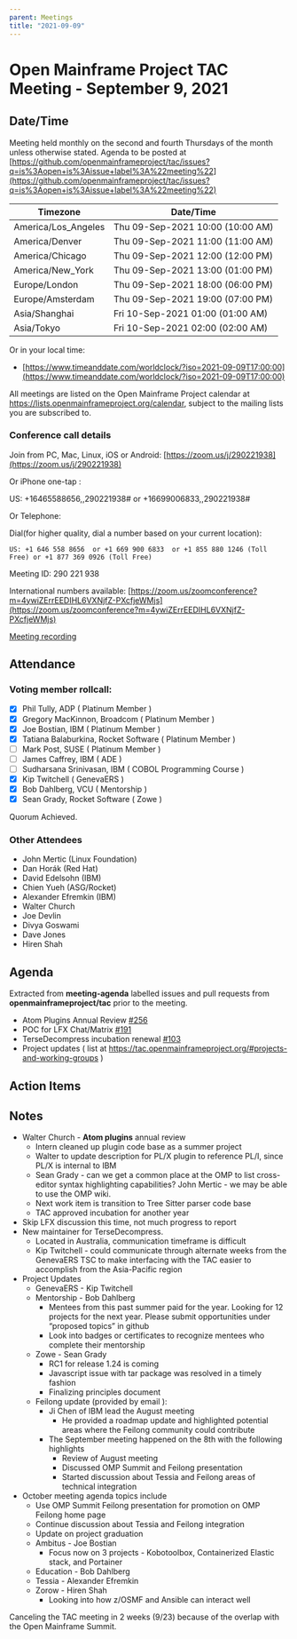 ```yaml
---
parent: Meetings
title: "2021-09-09"
---
```


# Open Mainframe Project TAC Meeting - September 9, 2021

## Date/Time

Meeting held monthly on the second and fourth Thursdays of the month unless otherwise stated. Agenda to be posted at [https://github.com/openmainframeproject/tac/issues?q=is%3Aopen+is%3Aissue+label%3A%22meeting%22](https://github.com/openmainframeproject/tac/issues?q=is%3Aopen+is%3Aissue+label%3A%22meeting%22)

| Timezone | Date/Time |
|----------|-----------|
| America/Los_Angeles | Thu 09-Sep-2021 10:00 (10:00 AM) |
| America/Denver | Thu 09-Sep-2021 11:00 (11:00 AM) |
| America/Chicago | Thu 09-Sep-2021 12:00 (12:00 PM) |
| America/New_York | Thu 09-Sep-2021 13:00 (01:00 PM) |
| Europe/London | Thu 09-Sep-2021 18:00 (06:00 PM) |
| Europe/Amsterdam | Thu 09-Sep-2021 19:00 (07:00 PM) |
| Asia/Shanghai | Fri 10-Sep-2021 01:00 (01:00 AM) |
| Asia/Tokyo | Fri 10-Sep-2021 02:00 (02:00 AM) |

Or in your local time:
* [https://www.timeanddate.com/worldclock/?iso=2021-09-09T17:00:00](https://www.timeanddate.com/worldclock/?iso=2021-09-09T17:00:00) 

All meetings are listed on the Open Mainframe Project calendar at https://lists.openmainframeproject.org/calendar, subject to the mailing lists you are subscribed to.

### Conference call details

Join from PC, Mac, Linux, iOS or Android: [https://zoom.us/j/290221938](https://zoom.us/j/290221938)

Or iPhone one-tap :

US: +16465588656,,290221938#  or +16699006833,,290221938#

Or Telephone:

Dial(for higher quality, dial a number based on your current location):

    US: +1 646 558 8656  or +1 669 900 6833  or +1 855 880 1246 (Toll Free) or +1 877 369 0926 (Toll Free)

Meeting ID: 290 221 938

International numbers available: [https://zoom.us/zoomconference?m=4ywiZErrEEDIHL6VXNjfZ-PXcfjeWMjs](https://zoom.us/zoomconference?m=4ywiZErrEEDIHL6VXNjfZ-PXcfjeWMjs)

[Meeting recording](https://drive.google.com/drive/folders/13tFBM50RIUGw6ZB-kyb0vcDEA1NMvBTB?usp=sharing)

## Attendance

### Voting member rollcall:

- [x] Phil Tully, ADP ( Platinum Member )
- [x] Gregory MacKinnon, Broadcom ( Platinum Member )
- [x] Joe Bostian, IBM ( Platinum Member )
- [x] Tatiana Balaburkina, Rocket Software ( Platinum Member )
- [ ] Mark Post, SUSE ( Platinum Member )
- [ ] James Caffrey, IBM ( ADE )
- [ ] Sudharsana Srinivasan, IBM ( COBOL Programming Course )
- [x] Kip Twitchell ( GenevaERS )
- [x] Bob Dahlberg, VCU ( Mentorship )
- [x] Sean Grady, Rocket Software ( Zowe )

Quorum Achieved.

### Other Attendees

- John Mertic (Linux Foundation)
- Dan Horák (Red Hat)
- David Edelsohn (IBM)
- Chien Yueh (ASG/Rocket)
- Alexander Efremkin (IBM)
- Walter Church
- Joe Devlin
- Divya Goswami
- Dave Jones
- Hiren Shah

## Agenda

Extracted from **meeting-agenda** labelled issues and pull requests from **openmainframeproject/tac** prior to the meeting.

* Atom Plugins Annual Review [#256](https://github.com/openmainframeproject/tac/issues/256)
* POC for LFX Chat/Matrix [#191](https://github.com/openmainframeproject/tac/issues/191)
* TerseDecompress incubation renewal [#103](https://github.com/openmainframeproject/tac/issues/103)
* Project updates ( list at https://tac.openmainframeproject.org/#projects-and-working-groups )

## Action Items


## Notes


* Walter Church - **Atom plugins** annual review
    * Intern cleaned up plugin code base as a summer project
    * Walter to update description for PL/X plugin to reference PL/I, since PL/X is internal to IBM
    * Sean Grady - can we get a common place at the OMP to list cross-editor syntax highlighting capabilities?  John Mertic - we may be able to use the OMP wiki.
    * Next work item is transition to Tree Sitter parser code base
    * TAC approved incubation for another year
* Skip LFX discussion this time, not much progress to report
* New maintainer for TerseDecompress.
    * Located in Australia, communication timeframe is difficult
    * Kip Twitchell - could communicate through alternate weeks from the GenevaERS TSC to make interfacing with the TAC easier to accomplish from the Asia-Pacific region
* Project Updates
    * GenevaERS - Kip Twitchell
    * Mentorship - Bob Dahlberg
        * Mentees from this past summer paid for the year.  Looking for 12 projects for the next year.  Please submit opportunities under “proposed topics” in github
        * Look into badges or certificates to recognize mentees who complete their mentorship
    * Zowe - Sean Grady
        * RC1 for release 1.24 is coming
        * Javascript issue with tar package was resolved in a timely fashion
        * Finalizing principles document
    * Feilong update (provided by email ):
        * Ji Chen of IBM lead the August meeting
            * He provided a roadmap update and highlighted potential areas where the Feilong community could contribute
        * The September meeting happened on the 8th with the following highlights
            * Review of August meeting
            * Discussed OMP Summit and Feilong presentation
            * Started discussion about Tessia and Feilong areas of technical integration
* October meeting agenda topics include
    * Use OMP Summit Feilong presentation for promotion on OMP Feilong home page
    * Continue discussion about Tessia and Feilong integration
    * Update on project graduation
    * Ambitus - Joe Bostian
        * Focus now on 3 projects - Kobotoolbox, Containerized Elastic stack, and Portainer
    * Education - Bob Dahlberg
    * Tessia - Alexander Efremkin
    * Zorow - Hiren Shah
        * Looking into how z/OSMF and Ansible can interact well

Canceling the TAC meeting in 2 weeks (9/23) because of the overlap with the Open Mainframe Summit.
